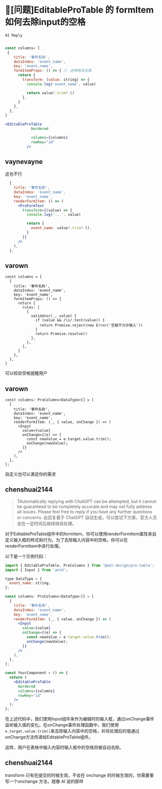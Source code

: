 # 🧐[问题]EditableProTable 的 formItem 如何去除input的空格

`AI Reply`

```jsx

const columns= [
 {
    title: '事件名称',
    dataIndex: 'event_name',
    key: 'event_name',
    formItemProps: () => { // 这种用法无效
      return {
        transform: (value: string) => {
          console.log('event_name', value)

          return value?.trim?.()
        },
      }
    },
  },
]

<EditableProTable
            bordered

            columns={columns}
            rowKey="id"
          />
```

## vaynevayne

这也不行

```jsx
  {
    title: '事件名称',
    dataIndex: 'event_name',
    key: 'event_name',
    renderFormItem: () => (
      <ProFormText
        transform={(value) => {
          console.log('...', value)

          return {
            event_name: value?.trim?.(),
          }
        }}
      />
    ),
  },
```

## varown

```
const columns = [
  {
    title: '事件名称',
    dataIndex: 'event_name',
    key: 'event_name',
    formItemProps: () => {
      return {
        rules: [
          {
            validator(_, value) {
              if (value && /\s/.test(value)) {
                return Promise.reject(new Error('空格不允许输入'))
              }
              return Promise.resolve()
            },
          },
        ],
      }
    },
  },
]
```

可以校验空格提醒用户

## varown

```
const columns: ProColumns<DataType>[] = [
  {
    title: '事件名称',
    dataIndex: 'event_name',
    key: 'event_name',
    renderFormItem: (_, { value, onChange }) => (
      <Input
        value={value}
        onChange={(e) => {
          const newValue = e.target.value.trim();
          onChange(newValue);
        }}
      />
    ),
  },
];
```

自定义也可以满足你的需求

## chenshuai2144

> TAutomatically replying with ChatGPT can be attempted, but it cannot be guaranteed to be completely accurate and may not fully address all issues. Please feel free to reply if you have any further questions or concerns.
> 此回复基于 ChatGPT 自动生成，可以尝试下方案，官方人员会在一定时间后继续继续处理。

对于EditableProTable组件中的formItem，你可以使用renderFormItem属性来自定义输入框的样式和行为。为了去除输入内容中的空格，你可以在renderFormItem中进行处理。

以下是一个示例代码：

```jsx
import { EditableProTable, ProColumns } from '@ant-design/pro-table';
import { Input } from 'antd';

type DataType = {
  event_name: string;
};

const columns: ProColumns<DataType>[] = [
  {
    title: '事件名称',
    dataIndex: 'event_name',
    key: 'event_name',
    renderFormItem: (_, { value, onChange }) => (
      <Input
        value={value}
        onChange={(e) => {
          const newValue = e.target.value.trim();
          onChange(newValue);
        }}
      />
    ),
  },
];

const YourComponent = () => {
  return (
    <EditableProTable
      bordered
      columns={columns}
      rowKey="id"
    />
  );
};
```

在上述代码中，我们使用Input组件来作为编辑时的输入框，通过onChange事件监听输入值的变化。在onChange事件处理函数中，我们使用`e.target.value.trim()`来去除输入内容中的空格，并将处理后的值通过onChange方法传递给EditableProTable组件。

这样，用户在表格中输入内容时输入框中的空格将被自动去除。

## chenshuai2144

transform 只有在提交的时候生效，不会在 onchange 的时候生效的，你需要重写一个onchange 方法，就像 AI 说的那样
